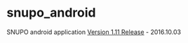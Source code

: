 # snupo_android
SNUPO android application [Version 1.11 Release](https://play.google.com/store/apps/details?id=org.snupo.android) - 2016.10.03
